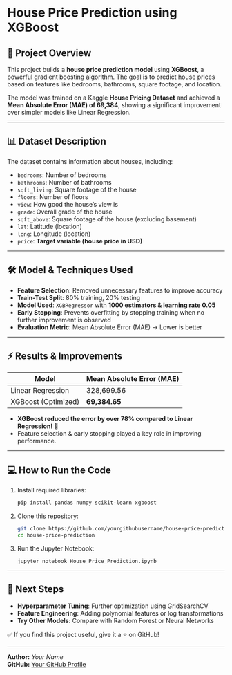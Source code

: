 # House Price Prediction using XGBoost

## 📌 Project Overview

This project builds a **house price prediction model** using **XGBoost**, a powerful gradient boosting algorithm. The goal is to predict house prices based on features like bedrooms, bathrooms, square footage, and location.

The model was trained on a Kaggle **House Pricing Dataset** and achieved a **Mean Absolute Error (MAE) of 69,384**, showing a significant improvement over simpler models like Linear Regression.

---

## 📊 Dataset Description

The dataset contains information about houses, including:

- `bedrooms`: Number of bedrooms
- `bathrooms`: Number of bathrooms
- `sqft_living`: Square footage of the house
- `floors`: Number of floors
- `view`: How good the house’s view is
- `grade`: Overall grade of the house
- `sqft_above`: Square footage of the house (excluding basement)
- `lat`: Latitude (location)
- `long`: Longitude (location)
- `price`: **Target variable (house price in USD)**

---

## 🛠 Model & Techniques Used

- **Feature Selection**: Removed unnecessary features to improve accuracy
- **Train-Test Split**: 80% training, 20% testing
- **Model Used**: `XGBRegressor` with **1000 estimators & learning rate 0.05**
- **Early Stopping**: Prevents overfitting by stopping training when no further improvement is observed
- **Evaluation Metric**: Mean Absolute Error (MAE) → Lower is better

---

## ⚡ Results & Improvements

| Model               | Mean Absolute Error (MAE) |
| ------------------- | ------------------------- |
| Linear Regression   | 328,699.56                |
| XGBoost (Optimized) | **69,384.65**             |

- **XGBoost reduced the error by over 78% compared to Linear Regression!** 🚀
- Feature selection & early stopping played a key role in improving performance.

---

## 💻 How to Run the Code

1. Install required libraries:
   ```bash
   pip install pandas numpy scikit-learn xgboost
   ```
2. Clone this repository:
   ```bash
   git clone https://github.com/yourgithubusername/house-price-prediction.git
   cd house-price-prediction
   ```
3. Run the Jupyter Notebook:
   ```bash
   jupyter notebook House_Price_Prediction.ipynb
   ```

---

## 📢 Next Steps

- **Hyperparameter Tuning**: Further optimization using GridSearchCV
- **Feature Engineering**: Adding polynomial features or log transformations
- **Try Other Models**: Compare with Random Forest or Neural Networks

✅ If you find this project useful, give it a ⭐ on GitHub!

---

**Author:** *Your Name*\
**GitHub:** [Your GitHub Profile](https://github.com/yourgithubusername/)

